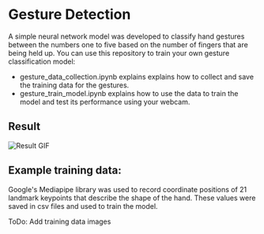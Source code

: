 # Gesture Detection

A simple neural network model was developed to classify hand gestures between the numbers one to five based on the number of fingers that are being held up. You can use this repository to train your own gesture classification model:

- gesture_data_collection.ipynb explains explains how to collect and save the training data for the gestures.
- gesture_train_model.ipynb explains how to use the data to train the model and test its performance using your webcam.

## Result

![Result GIF](example_img/gesture_detection_gif.gif)

## Example training data:

Google's Mediapipe library was used to record coordinate positions of 21 landmark keypoints that describe the shape of the hand. These values were saved in csv files and used to train the model.

ToDo: Add training data images


